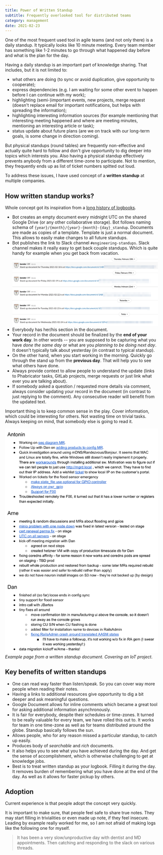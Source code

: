 ```yaml
---
title: Power of Written Standup
subtitle: Frequently overlooked tool for distributed teams
category: management
date: 2021-02-23
---
```


One of the most frequent used tool in agile teams (and not only there) is a daily standup. It typically looks like 10 minute meeting. Every team member has something like 1-2 minutes to go through what happened day before and what is the plan for the day.

Having a daily standup is an important part of knowledge sharing. That includes, but it is not limited to:

- what others are doing (to sync or avoid duplication, give opportunity to cooperate);
- express dependencies (e.g. I am waiting for some other event to happen before I can continue with my work);
- highlighting (semi-)important events, new projects, merge request (doesn't replace email for important notifications, but helps with spreading the information);
- highlighting interesting information sources (for example mentioning that interesting meeting happened and where are meeting minutes, mentioning an interesting article or task);
- status update about future plans (are we on track with our long-term goals, is some change in direction coming).

But physical standups (round tables) are frequently non-effective and actually quite hard to follow and don't give opportunity to dig deeper into topics which interests you. Also having a physical standup effectively prevents anybody from a different time-zone to participate. Not to mention, they frequently ends up as list of ticket numbers spitted out loud.

To address these issues, I have used concept of a **written standup** at multiple companies.

## How written standup works?

Whole concept got its inspiration from a [long history of logbooks](https://en.wikipedia.org/wiki/Logbook).

- Bot creates an empty document every midnight UTC on the shared Google Drive (or any other collaborative storage). Bot follows naming schema of `{year}/{month}/{year}-{month}-{day}_standup`. Documents are made as copies of a template. Template is just a normal document. This allows to easily make changes to all future standups.
- Bot publishes the link to Slack channel `#engineering-standups`. Slack channel makes it really easy to get back couple standups. Which is quite handy for example when you get back from vacation. ![example of standaup slack channel](standup_slack.png)
- Everybody has her/his section in the document.
- Your record in the document should be finalized by the **end of your work day**. In other words -- you are supposed to be capturing what you have _done the same day_ or what are you _planning to be doing next day_. It doesn't typically talk about yesterday (in contrast to typical standup).
- On the other hand, when you start working in the morning. Quickly go through the stand up from the **previous day**. That will help you to see what others have done.
- Always provide context to allow people to understand the update (links to Phabricator tasks, GitLab projects, merge requests or just link what ever you are talking about).
- If somebody asked a question / requested more details via comment, always consider updating your record in the document (in contrast to just replying to the comment). Any consecutive reader will benefit from the updated text.

Important thing is to keep common sense in the play. Cover information, which could be interesting for others. Not wasting time on trivial tasks. Always keeping on mind, that somebody else is going to read it.

![Example of a written standup](standup_example.png) _Example page from a written standup document. Covering an IoT project._

## Key benefits of written standups

- One can read way faster than listen/speak. So you can cover way more people when reading their notes.
- Having a links to additional resources give opportunity to dig a bit deeper and ask meaningful questions.
- Google Document allows for inline comments which became a great tool for asking additional information asynchronously.
- It is fair for everybody, despite their schedules or time-zones. It turned to be really valuable for every team, we have rolled this out to. It works for team in one time-zone as well as for teams distributed around the globe. Standup basically follows the sun.
- Allows people, who for any reason missed a particular standup, to catch up easily.
- Produces body of _searchable_ and _rich_ documents.
- It also helps you to see what you have achieved during the day. And get the sense of accomplishment, which is otherwise challenging to get at knowledge jobs.
- Best is to treat written standup as your logbook. Filling it during the day. It removes burden of remembering what you have done at the end of the day. As well as it allows for faster pickup by others.

## Adoption

Current experience is that people adopt the concept very quickly.

It is important to make sure, that people feel safe to share true notes. They may start filling in trivialities or even made up note, if they feel insecure. Leading by example really worked for me, so I am not afraid of making logs like the following one for myself.

> It has been a very slow/unproductive day with dentist and MD appointments. Then catching and responding to the slack on various threads.
